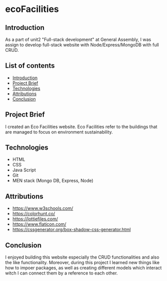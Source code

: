 # ecoFacilities

## Introduction
As a part of unit2 "Full-stack development" at General Assembly, I was assign to develop full-stack website with Node/Express/MongoDB with full CRUD.

## List of contents
* [Introduction](##Introduction)
* [Project Brief](##Project-Brief)
* [Technologies](##Technologies)
* [Attributions](##Attributions)
*  [Conclusion](##Conclusion)

## Project Brief
I created an Eco Facilities website. Eco Facilities refer to the buildings that are managed to focus on environment sustainability. 

## Technologies
* HTML
* CSS
* Java Script
* Git
* MEN stack (Mongo DB, Express, Node)

## Attributions
* https://www.w3schools.com/
* https://colorhunt.co/
* https://lottiefiles.com/
* https://www.flaticon.com/
* https://cssgenerator.org/box-shadow-css-generator.html

## Conclusion
I enjoyed building this website especially the CRUD functionalities and also the like functionality. Moreover, during this project I learned new things like how to impoer packages, as well as creating different models which interact witch I can connect them by a reference to each other.
